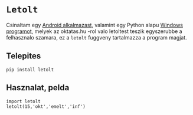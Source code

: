 # `Letolt`
Csinaltam egy [Android alkalmazast](https://github.com/MatyiFKBT/ErettsegiDroid), valamint egy Python alapu [Windows programot](https://github.com/MatyiFKBT/erettsegi), melyek az oktatas.hu -rol valo letoltest teszik egyszerubbe a felhasznalo szamara, ez a `letolt` fuggveny tartalmazza a program magjat.
## Telepites
`pip install letolt`
## Hasznalat, pelda
```
import letolt
letolt(15,'okt','emelt','inf')
```